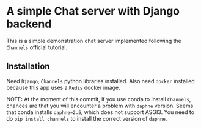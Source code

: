 # A simple Chat server with Django backend

This is a simple demonstration chat server implemented following the `Channels` official tutorial. 

## Installation

Need `Django`, `Channels` python libraries installed. Also need `docker` installed because this app uses a `Redis` docker image.

NOTE: At the moment of this commit, if you use conda to install `Channels`, chances are that you will encounter a problem with `daphne` version. Seems that conda installs `daphne=2.5`, which does not support ASGI3. You need to do `pip install channels` to install the correct version of `daphne`.

